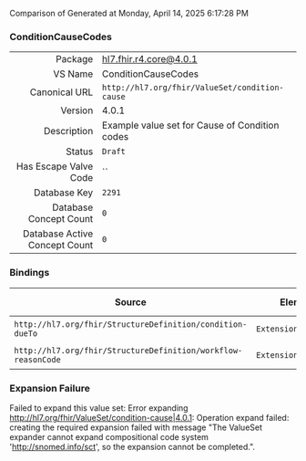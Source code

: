 Comparison of 
Generated at Monday, April 14, 2025 6:17:28 PM

### ConditionCauseCodes

|      |     |
| ---: | --- |
| Package | hl7.fhir.r4.core@4.0.1 |
| VS Name | ConditionCauseCodes |
| Canonical URL | `http://hl7.org/fhir/ValueSet/condition-cause` |
| Version | 4.0.1 |
| Description | Example value set for Cause of Condition codes |
| Status | `Draft` |
| Has Escape Valve Code | `` |
| Database Key | `2291` |
| Database Concept Count | `0` |
| Database Active Concept Count | `0` |
### Bindings

| Source | Element | Binding | Strength | Element Short |
| ------ | ------- | ------- | -------- | ------------- |
| `http://hl7.org/fhir/StructureDefinition/condition-dueTo` | `Extension.value[x]` | `http://hl7.org/fhir/ValueSet/condition-cause` | `Example` | Value of extension |
| `http://hl7.org/fhir/StructureDefinition/workflow-reasonCode` | `Extension.value[x]` | `http://hl7.org/fhir/ValueSet/condition-cause` | `Example` | Value of extension |

### Expansion Failure

Failed to expand this value set: Error expanding http://hl7.org/fhir/ValueSet/condition-cause|4.0.1: Operation expand failed: creating the required expansion failed with message "The ValueSet expander cannot expand compositional code system 'http://snomed.info/sct', so the expansion cannot be completed.".
